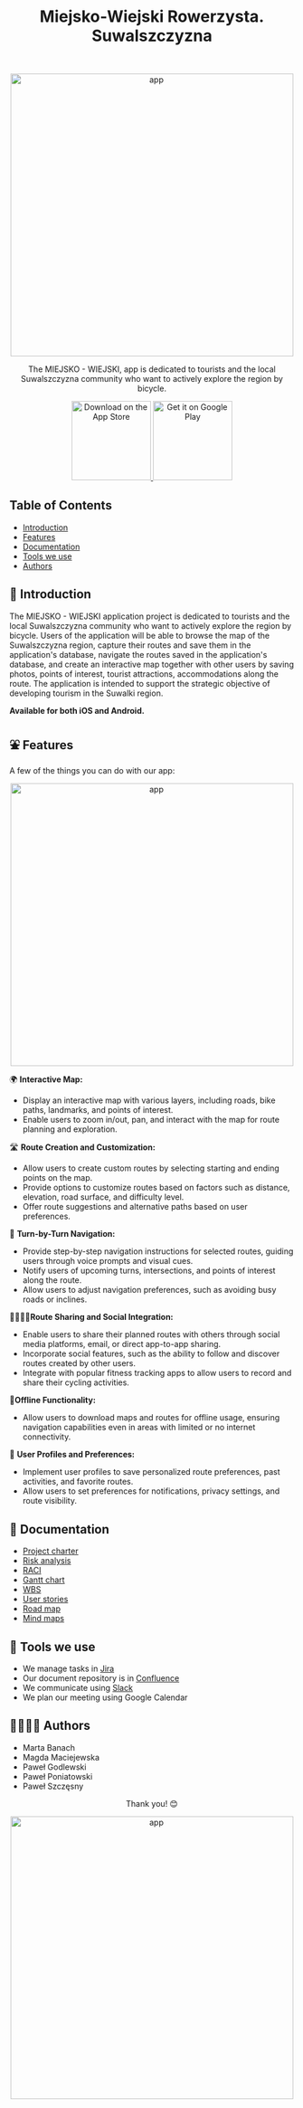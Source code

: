 <h1 align="center"> Miejsko-Wiejski Rowerzysta. Suwalszczyzna </h1> <br>
<p align="center">
    <img alt="app" title="GitPoint" src="https://img.freepik.com/darmowe-wektory/mezczyzna-i-kobieta-jedzie-rowery-z-zielonym-krajobrazem-w-tle_1262-19803.jpg?w=996&t=st=1688657391~exp=1688657991~hmac=254725bdfcc32c4c081e86eda62725d3b961e6bb863ff92e1eb3231cd44fead0" width="500">
  </a>
</p>

<p align="center">
 The MIEJSKO - WIEJSKI, app is dedicated to tourists and the local Suwalszczyzna community who want to actively explore the region by bicycle.
</p>

<p align="center">
  <a href="https://itunes.apple.com/us/app/gitpoint/id1251245162?mt=8">
    <img alt="Download on the App Store" title="App Store" src="http://i.imgur.com/0n2zqHD.png" width="140">
  </a>

  <a href="https://play.google.com/store/apps/details?id=com.gitpoint">
    <img alt="Get it on Google Play" title="Google Play" src="http://i.imgur.com/mtGRPuM.png" width="140">
  </a>
</p>

<!-- START doctoc generated TOC please keep comment here to allow auto update -->
<!-- DON'T EDIT THIS SECTION, INSTEAD RE-RUN doctoc TO UPDATE -->
## Table of Contents

- [Introduction](https://github.com/PawelPoniatowski/Miejsko-Wiejski-Rowerzysta/blob/main/README.md#-introduction)
- [Features](https://github.com/PawelPoniatowski/Miejsko-Wiejski-Rowerzysta/blob/main/README.md#-features)
- [Documentation](https://github.com/PawelPoniatowski/Miejsko-Wiejski-Rowerzysta/blob/main/README.md#-documentation)
- [Tools we use](https://github.com/PawelPoniatowski/Miejsko-Wiejski-Rowerzysta/blob/main/README.md#-tools-we-use)
- [Authors](https://github.com/PawelPoniatowski/Miejsko-Wiejski-Rowerzysta/blob/main/README.md#-authors)

<!-- END doctoc generated TOC please keep comment here to allow auto update -->

## 👋 Introduction 
The MIEJSKO - WIEJSKI application project is dedicated to tourists and the local Suwalszczyzna community who want to actively explore the region by bicycle. Users of the application will be able to browse the map of the Suwalszczyzna region, capture their routes and save them in the application's database, navigate the routes saved in the application's database, and create an interactive map together with other users by saving photos, points of interest, tourist attractions, accommodations along the route. The application is intended to support the strategic objective of developing tourism in the Suwalki region.

**Available for both iOS and Android.**

## ⛲ Features 
A few of the things you can do with our app:

<p align="center">
    <img alt="app" src="https://bit.ly/46uBrBI" width="500">
  </a>
</p>



🌍 **Interactive Map:**
- Display an interactive map with various layers, including roads, bike paths, landmarks, and points of interest.
- Enable users to zoom in/out, pan, and interact with the map for route planning and exploration.

🛣️ **Route Creation and Customization:**
- Allow users to create custom routes by selecting starting and ending points on the map.
- Provide options to customize routes based on factors such as distance, elevation, road surface, and difficulty level.
- Offer route suggestions and alternative paths based on user preferences.

🧭 **Turn-by-Turn Navigation:**
- Provide step-by-step navigation instructions for selected routes, guiding users through voice prompts and visual cues.
- Notify users of upcoming turns, intersections, and points of interest along the route.
- Allow users to adjust navigation preferences, such as avoiding busy roads or inclines.

👨‍👩‍👧‍👦**Route Sharing and Social Integration:**
- Enable users to share their planned routes with others through social media platforms, email, or direct app-to-app sharing.
- Incorporate social features, such as the ability to follow and discover routes created by other users.
- Integrate with popular fitness tracking apps to allow users to record and share their cycling activities.

🔕**Offline Functionality:**
- Allow users to download maps and routes for offline usage, ensuring navigation capabilities even in areas with limited or no internet connectivity.

💛 **User Profiles and Preferences:**
- Implement user profiles to save personalized route preferences, past activities, and favorite routes.
- Allow users to set preferences for notifications, privacy settings, and route visibility.

## 📝 Documentation 
* [Project charter](https://drive.google.com/file/d/1vtMb_W1jVSHEKHXEtUsRerfRJ2pafvTw/view?usp=sharing)
* [Risk analysis](https://docs.google.com/spreadsheets/d/1zXWoZq57BZe50J7HLAwxyBan4eX0EJeW/edit?usp=sharing&ouid=112980867996703370400&rtpof=true&sd=true)
* [RACI](https://docs.google.com/spreadsheets/d/11S827w8Btz1dSFR0CIFqiIqCcSY5B2Ipb0v64-Ahd8g/edit?usp=sharing)
* [Gantt chart](https://docs.google.com/spreadsheets/d/1PqRzkpqLTinU8QwHhy4Q_KXb1A_53ETF/edit?usp=sharing&ouid=112980867996703370400&rtpof=true&sd=true)
* [WBS](https://docs.google.com/document/d/1yOhzQZl7qb0nUyNIT8qkm3Fs3dOVHKGfTF0oKBOzGdY/edit?usp=sharing)
* [User stories](https://miro.com/welcomeonboard/dllzb05LMXI0a01zd2NDS1NjQ0ZlN2JrNThxdnd0MWFBYUZQV0dEV3NtYzgzclhMVEpUSms1U2Y3Qmc1cHNCNHwzNDU4NzY0NTU2MjAwMzA3NDg2fDI=?share_link_id=165127680517)
* [Road map](https://miro.com/welcomeonboard/WG0xdDdaYkdZUG9vMzJjYXllNUlJbzlSeVFWb0dzWDBLUXBMVDFwRHdFcU9QMTNSODZ0RzZTUjF4RDRyMVJ4MHwzNDU4NzY0NTU2MjAwMzA3NDg2fDI=?share_link_id=62296517274)
* [Mind maps](https://miro.com/welcomeonboard/cFcwQ25qb0R5VUJ4MWpmdEhYSEcyd0FjNWZIdXFMNkxQMmQ0SGpETkE3ckp2Z21aOWRlQ2hsMWpDZkZjZDg4WnwzNDU4NzY0NTU2MjAwMzA3NDg2fDI=?share_link_id=192214076611)

## 🔗 Tools we use
* We manage tasks in [Jira](https://simplexitylabs.atlassian.net/jira/software/projects/DAOPM/boards/2/timeline)
* Our document repository is in [Confluence](https://simplexitylabs.atlassian.net/wiki/x/zYA2)
* We communicate using [Slack](https://join.slack.com/t/daopmgr3/shared_invite/zt-1yps4qj38-fkUdt7Tdh2ZLR2yBPopBNg)
* We plan our meeting using Google Calendar

## 👩‍💻👨‍💻 Authors 
- Marta Banach
- Magda Maciejewska
- Paweł Godlewski
- Paweł Poniatowski
- Paweł Szczęsny

<p align="center">
 Thank you! 😊
</p>
<p align="center">
    <img alt="app" title="GitPoint" src="https://media.giphy.com/media/xUA7aN1MTCZx97V1Ic/giphy.gif" width="500">
  </a>
</p>




